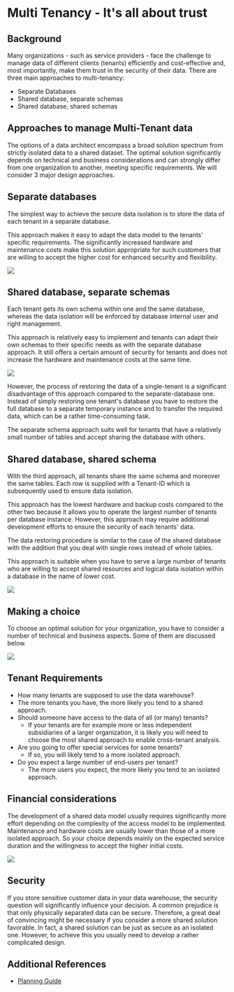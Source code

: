 # Multi Tenancy - It's all about trust 
## Background

Many organizations - such as service providers - face the challenge to manage data of different clients (tenants) efficiently and cost-effective and, most importantly, make them trust in the security of their data. There are three main approaches to multi-tenancy:

* Separate Databases
* Shared database, separate schemas
* Shared database, shared schemas 

## Approaches to manage Multi-Tenant data

The options of a data architect encompass a broad solution spectrum from strictly isolated data to a shared dataset. The optimal solution significantly depends on technical and business considerations and can strongly differ from one organization to another, meeting specific requirements. We will consider 3 major design approaches.

## Separate databases

The simplest way to achieve the secure data isolation is to store the data of each tenant in a separate database.

This approach makes it easy to adapt the data model to the tenants' specific requirements. The significantly increased hardware and maintenance costs make this solution appropriate for such customers that are willing to accept the higher cost for enhanced security and flexibility.

![](images/separate_databases.png)

## Shared database, separate schemas

Each tenant gets its own schema within one and the same database, whereas the data isolation will be enforced by database internal user and right management.

This approach is relatively easy to implement and tenants can adapt their own schemas to their specific needs as with the separate database approach. It still offers a certain amount of security for tenants and does not increase the hardware and maintenance costs at the same time.

![](images/sharedatabase.png)

However, the process of restoring the data of a single-tenant is a significant disadvantage of this approach compared to the separate-database one. Instead of simply restoring one tenant's database you have to restore the full database to a separate temporary instance and to transfer the required data, which can be a rather time-consuming task.

The separate schema approach suits well for tenants that have a relatively small number of tables and accept sharing the database with others.

## Shared database, shared schema

With the third approach, all tenants share the same schema and moreover the same tables. Each row is supplied with a Tenant-ID which is subsequently used to ensure data isolation.

This approach has the lowest hardware and backup costs compared to the other two because it allows you to operate the largest number of tenants per database instance. However, this approach may require additional development efforts to ensure the security of each tenants' data.

The data restoring procedure is similar to the case of the shared database with the addition that you deal with single rows instead of whole tables.

This approach is suitable when you have to serve a large number of tenants who are willing to accept shared resources and logical data isolation within a database in the name of lower cost.

![](images/sharedtables.png)

## Making a choice

To choose an optimal solution for your organization, you have to consider a number of technical and business aspects. Some of them are discussed below.

![](images/selection.png)

## Tenant Requirements

* How many tenants are supposed to use the data warehouse?
* The more tenants you have, the more likely you tend to a shared approach.
* Should someone have access to the data of all (or many) tenants?
	+ If your tenants are for example more or less independent subsidiaries of a larger organization, it is likely you will need to choose the most shared approach to enable cross-tenant analysis.
* Are you going to offer special services for some tenants?
	+ If so, you will likely tend to a more isolated approach.
* Do you expect a large number of end-users per tenant?
	+ The more users you expect, the more likely you tend to an isolated approach.

## Financial considerations

The development of a shared data model usually requires significantly more effort depending on the complexity of the access model to be implemented. Maintenance and hardware costs are usually lower than those of a more isolated approach. So your choice depends mainly on the expected service duration and the willingness to accept the higher initial costs.

![](images/costs.png)

## Security

If you store sensitive customer data in your data warehouse, the security question will significantly influence your decision. A common prejudice is that only physically separated data can be secure. Therefore, a great deal of convincing might be necessary if you consider a more shared solution favorable. In fact, a shared solution can be just as secure as an isolated one. However, to achieve this you usually need to develop a rather complicated design.

## Additional References

* [Planning Guide](https://docs.exasol.com/planning.htm)
